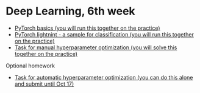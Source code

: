 # Deep Learning, 6th week

- [PyTorch basics (you will run this together on the practice)](./01_Pytorch_intro.ipynb)
- [PyTorch lightnint - a sample for classification (you will run this together on the practice)](./02_pytorch_lightning_CNN.ipynb)
- [Task for manual hyperparameter optimization (you will solve this together on the practice)](./03a_task_hyperopt_wandb.ipynb)

Optional homework
- [Task for automatic hyperparameter optimization (you can do this alone and submit until Oct 17)](./04a_optional_task_hyperopt_wandb_sweep.ipynb)
